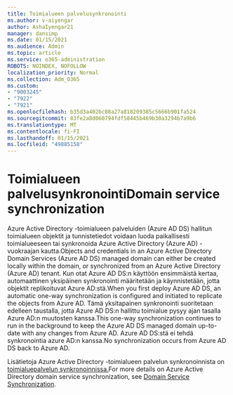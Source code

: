 ```yaml
---
title: Toimialueen palvelusynkronointi
ms.author: v-aiyengar
author: AshaIyengar21
manager: dansimp
ms.date: 01/15/2021
ms.audience: Admin
ms.topic: article
ms.service: o365-administration
ROBOTS: NOINDEX, NOFOLLOW
localization_priority: Normal
ms.collection: Adm_O365
ms.custom:
- "9003245"
- "7922"
- "7921"
ms.openlocfilehash: b35d3a402bc08a27a818209385c5666b901fa524
ms.sourcegitcommit: 83fe2a8d060794fdf58445b469b30a3294b7a9b6
ms.translationtype: MT
ms.contentlocale: fi-FI
ms.lasthandoff: 01/15/2021
ms.locfileid: "49885158"
---
```

# <a name="domain-service-synchronization"></a><span data-ttu-id="2f38a-102">Toimialueen palvelusynkronointi</span><span class="sxs-lookup"><span data-stu-id="2f38a-102">Domain service synchronization</span></span>

<span data-ttu-id="2f38a-103">Azure Active Directory -toimialueen palveluiden (Azure AD DS) hallitun toimialueen objektit ja tunnistetiedot voidaan luoda paikallisesti toimialueeseen tai synkronoida Azure Active Directory (Azure AD) -vuokraajan kautta.</span><span class="sxs-lookup"><span data-stu-id="2f38a-103">Objects and credentials in an Azure Active Directory Domain Services (Azure AD DS) managed domain can either be created locally within the domain, or synchronized from an Azure Active Directory (Azure AD) tenant.</span></span> <span data-ttu-id="2f38a-104">Kun otat Azure AD DS:n käyttöön ensimmäistä kertaa, automaattinen yksipäinen synkronointi määritetään ja käynnistetään, jotta objektit replikoituvat Azure AD:stä.</span><span class="sxs-lookup"><span data-stu-id="2f38a-104">When you first deploy Azure AD DS, an automatic one-way synchronization is configured and initiated to replicate the objects from Azure AD.</span></span> <span data-ttu-id="2f38a-105">Tämä yksitapainen synkronointi suoritetaan edelleen taustalla, jotta Azure AD DS:n hallittu toimialue pysyy ajan tasalla Azure AD:n muutosten kanssa.</span><span class="sxs-lookup"><span data-stu-id="2f38a-105">This one-way synchronization continues to run in the background to keep the Azure AD DS managed domain up-to-date with any changes from Azure AD.</span></span> <span data-ttu-id="2f38a-106">Azure AD DS:stä ei tehdä synkronointia azure AD:n kanssa.</span><span class="sxs-lookup"><span data-stu-id="2f38a-106">No synchronization occurs from Azure AD DS back to Azure AD.</span></span>

<span data-ttu-id="2f38a-107">Lisätietoja Azure Active Directory -toimialueen palvelun synkronoinnista on [toimialuepalvelun synkronoinnissa.](https://docs.microsoft.com/azure/active-directory-domain-services/synchronization)</span><span class="sxs-lookup"><span data-stu-id="2f38a-107">For more details on Azure Active Directory domain service synchronization, see [Domain Service Synchronization](https://docs.microsoft.com/azure/active-directory-domain-services/synchronization).</span></span> 
